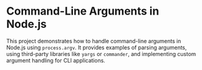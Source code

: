 # Command-Line Arguments in Node.js  

This project demonstrates how to handle command-line arguments in Node.js using `process.argv`. It provides examples of parsing arguments, using third-party libraries like `yargs` or `commander`, and implementing custom argument handling for CLI applications.

